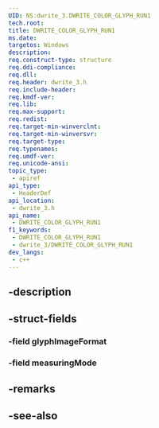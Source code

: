 ```yaml
---
UID: NS:dwrite_3.DWRITE_COLOR_GLYPH_RUN1
tech.root: 
title: DWRITE_COLOR_GLYPH_RUN1
ms.date: 
targetos: Windows
description: 
req.construct-type: structure
req.ddi-compliance: 
req.dll: 
req.header: dwrite_3.h
req.include-header: 
req.kmdf-ver: 
req.lib: 
req.max-support: 
req.redist: 
req.target-min-winverclnt: 
req.target-min-winversvr: 
req.target-type: 
req.typenames: 
req.umdf-ver: 
req.unicode-ansi: 
topic_type:
 - apiref
api_type:
 - HeaderDef
api_location:
 - dwrite_3.h
api_name:
 - DWRITE_COLOR_GLYPH_RUN1
f1_keywords:
 - DWRITE_COLOR_GLYPH_RUN1
 - dwrite_3/DWRITE_COLOR_GLYPH_RUN1
dev_langs:
 - c++
---
```


## -description

## -struct-fields

### -field glyphImageFormat

### -field measuringMode

## -remarks

## -see-also

